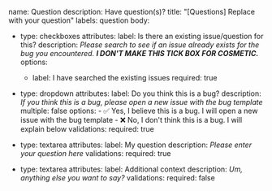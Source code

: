 name: Question
description: Have question(s)?
title: "[Questions] Replace with your question"
labels: question
body:
- type: checkboxes
  attributes:
    label: Is there an existing issue/question for this?
    description: _Please search to see if an issue already exists for the bug you encountered. **I DON\'T MAKE THIS TICK BOX FOR COSMETIC.**_
    options:
    - label: I have searched the existing issues
      required: true

- type: dropdown
  attributes:
    label: Do you think this is a bug?
    description: _If you think this is a bug, please open a new issue with the bug template_
    multiple: false
    options:
      - ✅ Yes, I believe this is a bug. I will open a new issue with the bug template
      - ❌ No, I don't think this is a bug. I will explain below
  validations:
    required: true

- type: textarea
  attributes:
    label: My question
    description: _Please enter your question here_
  validations:
    required: true

- type: textarea
  attributes:
    label: Additional context
    description: _Um, anything else you want to say?_
  validations:
    required: false
